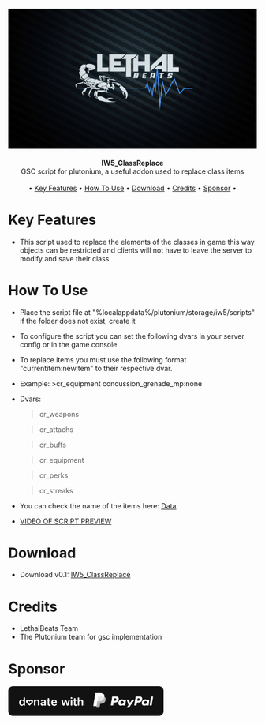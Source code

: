 <p align="center">
  <img src="https://github.com/LastDemon99/LastDemon99/blob/main/Data/lb_logo.jpg">  
  <br><br>
  <b>IW5_ClassReplace</b><br>
  <a>GSC script for plutonium, a useful addon used to replace class items</a> 
  <br><br>
  • <a href="#key-features">Key Features</a> •  
  <a href="#how-to-use">How To Use</a> •
  <a href="#download">Download</a> •  
  <a href="#credits">Credits</a> •
  <a href="#sponsor">Sponsor</a> •
</p>

# <a name="key-features"></a>Key Features
- This script used to replace the elements of the classes in game this way objects can be restricted and clients will not have to leave the server to modify and save their class

# <a name="how-to-use"></a>How To Use
- Place the script file at "%localappdata%/plutonium/storage/iw5/scripts" if the folder does not exist, create it
- To configure the script you can set the following dvars in your server config or in the game console
- To replace items you must use the following format "currentitem:newitem" to their respective dvar. 
- Example: >cr_equipment concussion_grenade_mp:none

- Dvars:
	>cr_weapons
	
	>cr_attachs
	
	>cr_buffs
	
	>cr_equipment
	
	>cr_perks
	
	>cr_streaks

- You can check the name of the items here: [Data](https://github.com/LastDemon99/IW5_Sripts/tree/main/GSC/ClassReplace/Data)
- [VIDEO OF SCRIPT PREVIEW](https://www.youtube.com/watch?v=RPKfGufpX6M)

# <a name="download"></a>Download
- Download v0.1: [IW5_ClassReplace](https://github.com/LastDemon99/IW5_Sripts/releases/download/v0.1/IW5_ClassReplace.gsc)

# <a name="credits"></a>Credits
- LethalBeats Team
- The Plutonium team for gsc implementation

# <a name="sponsor"></a>Sponsor
<a href="https://www.paypal.com/paypalme/lastdemon99/"><img src="https://github.com/LastDemon99/LastDemon99/blob/main/Data/paypal_dark.svg" height="60"></a>
